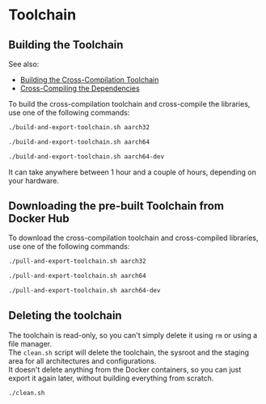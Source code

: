 # Toolchain


## Building the Toolchain

See also:

- [Building the Cross-Compilation Toolchain](https://tttapa.github.io/Pages/Raspberry-Pi/C++-Development/Building-The-Toolchain.html)
- [Cross-Compiling the Dependencies](https://tttapa.github.io/Pages/Raspberry-Pi/C++-Development/Dependencies.html)

To build the cross-compilation toolchain and cross-compile the libraries, use one of the following commands:

```sh
./build-and-export-toolchain.sh aarch32
```
```sh
./build-and-export-toolchain.sh aarch64
```
```sh
./build-and-export-toolchain.sh aarch64-dev
```

It can take anywhere between 1 hour and a couple of hours, depending on your hardware.

## Downloading the pre-built Toolchain from Docker Hub

To download the cross-compilation toolchain and cross-compiled libraries, use one of the following commands:

```sh
./pull-and-export-toolchain.sh aarch32
```
```sh
./pull-and-export-toolchain.sh aarch64
```
```sh
./pull-and-export-toolchain.sh aarch64-dev
```

## Deleting the toolchain

The toolchain is read-only, so you can't simply delete it using `rm` or using
a file manager.  
The `clean.sh` script will delete the toolchain, the sysroot and the staging 
area for all architectures and configurations.  
It doesn't delete anything from the Docker containers, so you can just export it
again later, without building everything from scratch.

```sh
./clean.sh
```